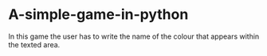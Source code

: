 # A-simple-game-in-python


In this game the user has to write the name of the colour that appears within the texted area.
